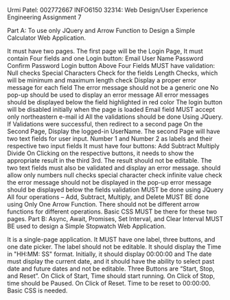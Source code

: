 Urmi Patel: 002772667 
INFO6150 32314: Web Design/User Experience Engineering
Assignment 7

Part A: To use only JQuery and Arrow Function to Design a Simple Calculator Web Application.

It must have two pages. The first page will be the Login Page,
It must contain Four fields and one Login button:
Email
User Name
Password
Confirm Password
Login button
Above Four Fields MUST have validation:
Null checks
Special Characters Check for the fields
Length Checks, which will be minimum and maximum length check
Display a proper error message for each field
The error message should not be a generic one
No pop-up should be used to display an error message
All error messages should be displayed below the field highlighted in red color
The login button will be disabled initially when the page is loaded
Email field MUST accept only northeastern e-mail id
All the validations should be done Using JQuery.
If Validations were successful, then redirect to a second page
On the Second Page, Display the logged-in UserName.
The second Page will have two text fields for user input.
Number 1 and Number 2 as labels and their respective two input fields
It must have four buttons:
Add
Subtract
Multiply
Divide
On Clicking on the respective buttons, it needs to show the appropriate result in the third 3rd. The result should not be editable.
The two text fields must also be validated and display an error message.
should allow only numbers
null checks
special character check
infinite value check
the error message should not be displayed in the pop-up
error message should be displayed below the fields
validation MUST be done using JQuery
All four operations – Add, Subtract, Multiply, and Delete MUST BE done using Only One Arrow Function. There should not be different arrow functions for different operations.
Basic CSS MUST be there for these two pages.
Part B: Async, Await, Promises, Set Interval, and Clear Interval MUST BE used to design a Simple Stopwatch Web Application.

It is a single-page application. It MUST have one label, three buttons, and one date picker.
The label should not be editable. It should display the Time in "HH:MM: SS" format. Initially, it should display 00:00:00 and
The date must display the current date, and it should have the ability to select past date and future dates and not be editable.
Three Buttons are “Start, Stop, and Reset”. On Click of Start, Time should start running. On Click of Stop, time should be Paused. On Click of Reset. Time to be reset to 00:00:00.
Basic CSS is needed.
